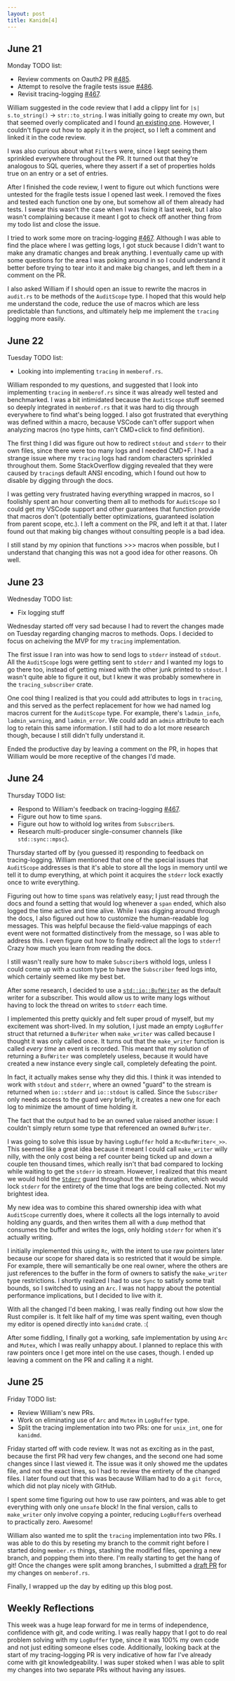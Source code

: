 ```yaml
---
layout: post
title: Kanidm[4]
---
```


## June 21
Monday TODO list:
* Review comments on Oauth2 PR [#485](https://github.com/kanidm/kanidm/pull/485).
* Attempt to resolve the fragile tests issue [#486](https://github.com/kanidm/kanidm/issues/486).
* Revisit tracing-logging [#467](https://github.com/kanidm/kanidm/pull/467).

William suggested in the code review that I add a clippy lint for `|s| s.to_string()` -> `str::to_string`. I was initially going to create my own, but that seemed overly complicated and I found [an existing one](https://rust-lang.github.io/rust-clippy/master/#redundant_closure_for_method_calls). However, I couldn't figure out how to apply it in the project, so I left a comment and linked it in the code review.

I was also curious about what `Filter`s were, since I kept seeing them sprinkled everywhere throughout the PR. It turned out that they're analogous to SQL queries, where they assert if a set of properties holds true on an entry or a set of entries.

After I finished the code review, I went to figure out which functions were untested for the fragile tests issue I opened last week. I removed the fixes and tested each function one by one, but somehow all of them already had tests. I swear this wasn't the case when I was fixing it last week, but I also wasn't complaining because it meant I got to check off another thing from my todo list and close the issue.

I tried to work some more on tracing-logging [#467](https://github.com/kanidm/kanidm/pull/467). Although I was able to find the place where I was getting logs, I got stuck because I didn't want to make any dramatic changes and break anything. I eventually came up with some questions for the area I was poking around in so I could understand it better before trying to tear into it and make big changes, and left them in a comment on the PR.

I also asked William if I should open an issue to rewrite the macros in `audit.rs` to be methods of the `AuditScope` type. I hoped that this would help me understand the code, reduce the use of macros which are less predictable than functions, and ultimately help me implement the `tracing` logging more easily.

## June 22
Tuesday TODO list:
* Looking into implementing `tracing` in `memberof.rs`.

William responded to my questions, and suggested that I look into implementing `tracing` in `memberof.rs` since it was already well tested and benchmarked. I was a bit intimidated because the `AuditScope` stuff seemed so deeply integrated in `memberof.rs` that it was hard to dig through everywhere to find what's being logged. I also got frustrated that everything was defined within a macro, because VSCode can't offer support when analyzing macros (no type hints, can't CMD+click to find definition).

The first thing I did was figure out how to redirect `stdout` and `stderr` to their own files, since there were too many logs and I needed CMD+F. I had a strange issue where my `tracing` logs had random characters sprinkled throughout them. Some StackOverflow digging revealed that they were caused by `tracing`s default ANSI encoding, which I found out how to disable by digging through the docs.

I was getting very frustrated having everything wrapped in macros, so I foolishly spent an hour converting them all to methods for `AuditScope` so I could get my VSCode support and other guarantees that function provide that macros don't (potentially better optimizations, guaranteed isolation from parent scope, etc.). I left a comment on the PR, and left it at that. I later found out that making big changes without consulting people is a bad idea.

I still stand by my opinion that functions >>> macros when possible, but I understand that changing this was not a good idea for other reasons. Oh well.

## June 23
Wednesday TODO list:
* Fix logging stuff

Wednesday started off very sad because I had to revert the changes made on Tuesday regarding changing macros to methods. Oops. I decided to focus on acheiving the MVP for my `tracing` implementation.

The first issue I ran into was how to send logs to `stderr` instead of `stdout`. All the `AuditScope` logs were getting sent to `stderr` and I wanted my logs to go there too, instead of getting mixed with the other junk printed to `stdout`. I wasn't quite able to figure it out, but I knew it was probably somewhere in the `tracing_subscriber` crate.

One cool thing I realized is that you could add attributes to logs in `tracing`, and this served as the perfect replacement for how we had named log macros current for the `AuditScope` type. For example, there's `ladmin_info`, `ladmin_warning`, and `ladmin_error`. We could add an `admin` attribute to each log to retain this same information. I still had to do a lot more research though, because I still didn't fully understand it.

Ended the productive day by leaving a comment on the PR, in hopes that William would be more receptive of the changes I'd made.

## June 24
Thursday TODO list:
* Respond to William's feedback on tracing-logging [#467](https://github.com/kanidm/kanidm/pull/467).
* Figure out how to time `span`s.
* Figure out how to withold log writes from `Subscriber`s.
* Research multi-producer single-consumer channels (like `std::sync::mpsc`).

Thursday started off by (you guessed it) responding to feedback on tracing-logging. William mentioned that one of the special issues that `AuditScope` addresses is that it's able to store all the logs in memory until we tell it to dump everything, at which point it acquires the `stderr` lock exactly once to write everything.

Figuring out how to time `span`s was relatively easy; I just read through the docs and found a setting that would log whenever a `span` ended, which also logged the time active and time alive. While I was digging around through the docs, I also figured out how to customize the human-readable log messages. This was helpful because the field-value mappings of each event were not formatted distinctively from the message, so I was able to address this. I even figure out how to finally redirect all the logs to `stderr`! Crazy how much you learn from reading the docs.

I still wasn't really sure how to make `Subscriber`s withold logs, unless I could come up with a custom type to have the `Subscriber` feed logs into, which certainly seemed like my best bet.

After some research, I decided to use a [`std::io::BufWriter`](https://doc.rust-lang.org/std/io/struct.BufWriter.html) as the default writer for a subscriber. This would allow us to write many logs without having to lock the thread on writes to `stderr` each time.

I implemented this pretty quickly and felt super proud of myself, but my excitement was short-lived. In my solution, I just made an empty `LogBuffer` struct that returned a `BufWriter` when `make_writer` was called because I thought it was only called once. It turns out that the `make_writer` function is called _every time_ an event is recorded. This meant that my solution of returning a `BufWriter` was completely useless, because it would have created a new instance every single call, completely defeating the point. 

In fact, it actually makes sense why they did this. I think it was intended to work with `stdout` and `stderr`, where an owned "guard" to the stream is returned when `io::stderr` and `io::stdout` is called. Since the `Subscriber` only needs access to the guard very briefly, it creates a new one for each log to minimize the amount of time holding it.

The fact that the output had to be an owned value raised another issue: I couldn't simply return some type that referenced an owned `BufWriter`.

I was going to solve this issue by having `LogBuffer` hold a `Rc<BufWriter<_>>`. This seemed like a great idea because it meant I could call `make_writer` willy nilly, with the only cost being a ref counter being ticked up and down a couple ten thousand times, which really isn't that bad compared to locking while waiting to get the `stderr` io stream. However, I realized that this meant we would hold the [`Stderr`](https://doc.rust-lang.org/std/io/struct.Stderr.html) guard throughout the entire duration, which would lock `stderr` for the entirety of the time that logs are being collected. Not my brightest idea.

My new idea was to combine this shared ownership idea with what `AuditScope` currently does, where it collects all the logs internally to avoid holding any guards, and then writes them all with a `dump` method that consumes the buffer and writes the logs, only holding `stderr` for when it's actually writing.

I initially implemented this using `Rc`, with the intent to use raw pointers later because our scope for shared data is so restricted that it would be simple. For example, there will semantically be one real owner, where the others are just references to the buffer in the form of owners to satisfy the `make_writer` type restrictions. I shortly realized I had to use `Sync` to satisfy some trait bounds, so I switched to using an `Arc`. I was not happy about the potential performance implications, but I decided to live with it.

With all the changed I'd been making, I was really finding out how slow the Rust compiler is. It felt like half of my time was spent waiting, even though my editor is opened directly into `kanidmd` crate. :(

After some fiddling, I finally got a working, safe implementation by using `Arc` and `Mutex`, which I was really unhappy about. I planned to replace this with raw pointers once I get more intel on the use cases, though. I ended up leaving a comment on the PR and calling it a night.

## June 25
Friday TODO list:
* Review William's new PRs.
* Work on eliminating use of `Arc` and `Mutex` in `LogBuffer` type.
* Split the tracing implementation into two PRs: one for `unix_int`, one for `kanidmd`.

Friday started off with code review. It was not as exciting as in the past, because the first PR had very few changes, and the second one had some changes since I last viewed it. The issue was it only showed me the updates file, and not the exact lines, so I had to review the entirety of the changed files. I later found out that this was because William had to do a `git force`, which did not play nicely with GitHub.

I spent some time figuring out how to use raw pointers, and was able to get everything with only one `unsafe` block! In the final version, calls to `make_writer` only involve copying a pointer, reducing `LogBuffer`s overhead to practically zero. Awesome!

William also wanted me to split the `tracing` implementation into two PRs. I was able to do this by reseting my branch to the commit right before I started doing `member.rs` things, stashing the modified files, opening a new branch, and popping them into there. I'm really starting to get the hang of git! Once the changes were split among branches, I submitted a [draft PR](https://github.com/kanidm/kanidm/pull/497) for my changes on `memberof.rs`.

Finally, I wrapped up the day by editing up this blog post.

## Weekly Reflections
This week was a huge leap forward for me in terms of independence, confidence with git, and code writing. I was really happy that I got to do real problem solving with my `LogBuffer` type, since it was 100% my own code and not just editing someone elses code. Additionally, looking back at the start of my tracing-logging PR is very indicative of how far I've already come with git knowledgeability. I was super stoked when I was able to split my changes into two separate PRs without having any issues.